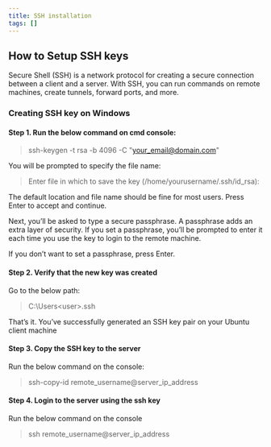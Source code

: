 ```yaml
---
title: SSH installation
tags: []
---
```


## How to Setup SSH keys
Secure Shell (SSH) is a network protocol for creating a secure connection between a client and a server. With SSH, you can run commands on remote machines, create tunnels, forward ports, and more.

### Creating SSH key on Windows
#### Step 1. Run the below command on cmd console:
> ssh-keygen -t rsa -b 4096 -C "your_email@domain.com"

You will be prompted to specify the file name:
> Enter file in which to save the key (/home/yourusername/.ssh/id_rsa):

The default location and file name should be fine for most users. Press Enter to accept and continue.

Next, you’ll be asked to type a secure passphrase. A passphrase adds an extra layer of security. If you set a passphrase, you’ll be prompted to enter it each time you use the key to login to the remote machine.

If you don’t want to set a passphrase, press Enter.

#### Step 2. Verify that the new key was created 
Go to the below path:
> C:\Users\<user>\.ssh

That’s it. You’ve successfully generated an SSH key pair on your Ubuntu client machine

#### Step 3. Copy the SSH key to the server
Run the below command on the console:
> ssh-copy-id remote_username@server_ip_address


#### Step 4. Login to the server using the ssh key
Run the below command on the console
> ssh remote_username@server_ip_address
